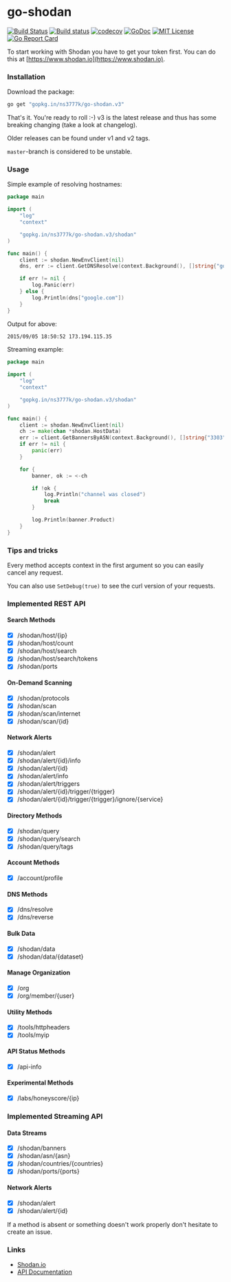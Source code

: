 # go-shodan
[![Build Status](https://travis-ci.org/ns3777k/go-shodan.svg?branch=master)](https://travis-ci.org/ns3777k/go-shodan)
[![Build status](https://ci.appveyor.com/api/projects/status/wbi5u34k5pokbypj/branch/master?svg=true)](https://ci.appveyor.com/project/ns3777k/go-shodan/branch/master)
[![codecov](https://codecov.io/gh/ns3777k/go-shodan/branch/master/graph/badge.svg)](https://codecov.io/gh/ns3777k/go-shodan)
[![GoDoc](https://godoc.org/github.com/ns3777k/go-shodan/shodan?status.svg)](https://godoc.org/github.com/ns3777k/go-shodan/shodan)
[![MIT License](https://img.shields.io/badge/license-MIT-blue.svg?style=flat)](LICENSE)
[![Go Report Card](https://goreportcard.com/badge/github.com/ns3777k/go-shodan)](https://goreportcard.com/report/github.com/ns3777k/go-shodan)

To start working with Shodan you have to get your token first. You can do this at [https://www.shodan.io](https://www.shodan.io).

### Installation
Download the package:

```bash
go get "gopkg.in/ns3777k/go-shodan.v3"
```

That's it. You're ready to roll :-) v3 is the latest release and thus has some breaking changing (take a look at changelog).

Older releases can be found under v1 and v2 tags.

`master`-branch is considered to be unstable.

### Usage

Simple example of resolving hostnames:

```go
package main

import (
	"log"
	"context"

	"gopkg.in/ns3777k/go-shodan.v3/shodan"
)

func main() {
	client := shodan.NewEnvClient(nil)
	dns, err := client.GetDNSResolve(context.Background(), []string{"google.com", "ya.ru"})

	if err != nil {
		log.Panic(err)
	} else {
		log.Println(dns["google.com"])
	}
}
```
Output for above:
```bash
2015/09/05 18:50:52 173.194.115.35
```

Streaming example:

```go
package main

import (
	"log"
	"context"

	"gopkg.in/ns3777k/go-shodan.v3/shodan"
)

func main() {
	client := shodan.NewEnvClient(nil)
	ch := make(chan *shodan.HostData)
	err := client.GetBannersByASN(context.Background(), []string{"3303", "32475"}, ch)
	if err != nil {
		panic(err)
	}

	for {
		banner, ok := <-ch

		if !ok {
			log.Println("channel was closed")
			break
		}

		log.Println(banner.Product)
	}
}
```

### Tips and tricks

Every method accepts context in the first argument so you can easily cancel any request.

You can also use `SetDebug(true)` to see the curl version of your requests.

### Implemented REST API

#### Search Methods
- [x] /shodan/host/{ip}
- [x] /shodan/host/count
- [x] /shodan/host/search
- [x] /shodan/host/search/tokens
- [x] /shodan/ports

#### On-Demand Scanning
- [x] /shodan/protocols
- [x] /shodan/scan
- [x] /shodan/scan/internet
- [x] /shodan/scan/{id}

#### Network Alerts
- [x] /shodan/alert
- [x] /shodan/alert/{id}/info
- [x] /shodan/alert/{id}
- [x] /shodan/alert/info
- [x] /shodan/alert/triggers
- [x] /shodan/alert/{id}/trigger/{trigger}
- [x] /shodan/alert/{id}/trigger/{trigger}/ignore/{service}

#### Directory Methods
- [x] /shodan/query
- [x] /shodan/query/search
- [x] /shodan/query/tags

#### Account Methods
- [x] /account/profile

#### DNS Methods
- [x] /dns/resolve
- [x] /dns/reverse

#### Bulk Data
- [x] /shodan/data
- [x] /shodan/data/{dataset}

#### Manage Organization
- [x] /org
- [x] /org/member/{user}

#### Utility Methods
- [x] /tools/httpheaders
- [x] /tools/myip

#### API Status Methods
- [x] /api-info

#### Experimental Methods
- [x] /labs/honeyscore/{ip}

### Implemented Streaming API

#### Data Streams
- [x] /shodan/banners
- [x] /shodan/asn/{asn}
- [x] /shodan/countries/{countries}
- [x] /shodan/ports/{ports}

#### Network Alerts
- [x] /shodan/alert
- [x] /shodan/alert/{id}

If a method is absent or something doesn't work properly don't hesitate to create an issue.

### Links
* [Shodan.io](http://shodan.io)
* [API Documentation](https://developer.shodan.io/api)
